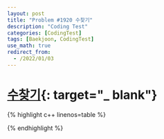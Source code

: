 ```yaml
---
layout: post
title: "Problem #1920 수찾기"
description: "Coding Test"
categories: [CodingTest]
tags: [Baekjoon, CodingTest]
use_math: true
redirect_from:
  - /2022/01/03
---
```


# [수찾기](https://www.acmicpc.net/problem/1920){: target="_ blank"}

{% highlight c++ linenos=table %} 

{% endhighlight %}
